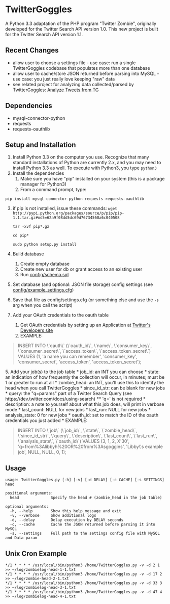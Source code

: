 TwitterGoggles
==============

A Python 3.3 adaptation of the PHP program "Twitter Zombie", originally developed for the Twitter Search API 
version 1.0. This new project is built for the Twitter Search API version 1.1.

Recent Changes
------------
- allow user to choose a settings file - use case: run a single TwitterGoggles codebase that populates more than one database
- allow user to cache/store JSON returned before parsing into MySQL - use case: you just really love keeping "raw" data
- see related project for analyzing data collected/parsed by TwitterGoggles: [Analyze Tweets from TG](https://github.com/casmlab/analyze-tweets-from-tg)

Dependencies
------------
- mysql-connector-python
- requests
- requests-oauthlib

Setup and Installation
----------------------
1. Install Python 3.3 on the computer you use.  Recognize that many standard installations of Python are
   currently 2.x, and you may need to install Python 3.3 as well.  To execute with Python3, you type ```python3```
2. Install the dependencies
    1. Make sure you have "pip" installed on your system (this is a package manager for Python3)
    2. From a command prompt, type:
```
pip install mysql-connector-python requests requests-oauthlib
```
3. if pip is not installed, issue these commands:
```wget http://pypi.python.org/packages/source/p/pip/pip-1.1.tar.gz#md5=62a9f08dd5dc69d76734568a6c040508```
    	 
	```tar -xvf pip*.gz```

	```cd pip*```

	```sudo python setup.py install```
3. Build database
   1. Create empty database
	2. Create new user for db or grant access to an existing user
	3. Run [config/schema.sql](config/schema.sql)
4. Set database (and optional: JSON file storage) config settings (see [config/example_settings.cfg](config/example_settings.cfg))
5. Save that file as config/settings.cfg (or something else and use the ```-s``` arg when you call the script)
5. Add your OAuth credentials to the oauth table
	1. Get OAuth credentials by setting up an Application at [Twitter's Developers site](https://dev.twitter.com/)
	2. EXAMPLE: 
<blockquote>
INSERT INTO \`oauth\` (\`oauth_id\`, \`name\`, \`consumer_key\`, \`consumer_secret\`, \`access_token\`, \`access_token_secret\`) VALUES (1, 'a name you can remember', 'consumer_key', 'consumer_secret', 'access_token', 'access_token_secret');
</blockquote>
5. Add your job(s) to the job table
	* job_id: an INT you can choose
	* state: an indication of how frequently the collection will occur, in minutes; must be 1 or greater to run at all
	* zombie_head: an INT, you'll use this to identify the head when you call TwitterGoggles
	* since_id_str: can be blank for new jobs
	* query: the "q=params" part of a Twitter Search Query (see https://dev.twitter.com/docs/using-search)
	** 'q=' is not required
	* description: a note to yourself about what this job does, will print in verbose mode 
	* last_count: NULL for new jobs
	* last_run: NULL for new jobs
	* analysis_state: 0 for new jobs
	* oauth_id: set to match the ID of the oauth credentials you just added 
   * EXAMPLE: 
<blockquote>
INSERT INTO \`job\` (\`job_id\`, \`state\`, \`zombie_head\`, \`since_id_str\`, \`query\`, \`description\`, \`last_count\`, \`last_run\`, \`analysis_state\`, \`oauth_id\`) VALUES (3, 1, 2, X'30', 
'q=from%3Alibbyh%20OR%20from%3Asgoggins', 'Libby\'s example job', NULL, NULL, 0, 1);
</blockquote>

Usage
-----
```
usage: TwitterGoggles.py [-h] [-v] [-d DELAY] [-c CACHE] [-s SETTINGS] head

positional arguments:
  head				Specify the head # (zombie_head in the job table)

optional arguments:
  -h, --help		Show this help message and exit
  -v, --verbose		Show additional logs
  -d, --delay		Delay execution by DELAY seconds
  -c, --cache		Cache the JSON returned before parsing it into MySQL
  -s, --settings	Full path to the settings config file with MySQL and Data param
```

Unix Cron Example
-----------------
```
*/1 * * * * /usr/local/bin/python3 /home/TwitterGoggles.py -v -d 2 1 >> ~/log/zombielog-head-1-1.txt
*/1 * * * * /usr/local/bin/python3 /home/TwitterGoggles.py -v -d 17 2 >> ~/log/zombie-head-2-1.txt
*/1 * * * * /usr/local/bin/python3 /home/TwitterGoggles.py -v -d 33 3 >> ~/log/zombielog-head-3-1.txt
*/1 * * * * /usr/local/bin/python3 /home/TwitterGoggles.py -v -d 47 4 >> ~/log/zombielog-head-4-1.txt
```


